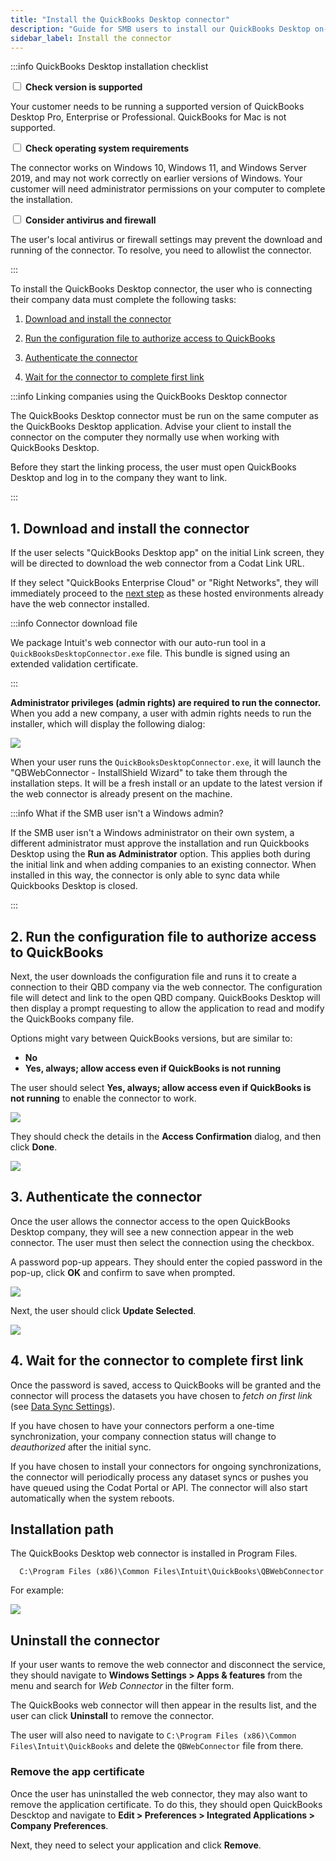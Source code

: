 ```yaml
---
title: "Install the QuickBooks Desktop connector"
description: "Guide for SMB users to install our QuickBooks Desktop on-premise connector."
sidebar_label: Install the connector
---
```


:::info QuickBooks Desktop installation checklist

<input type="checkbox" unchecked/> <b>Check version is supported</b>

Your customer needs to be running a supported version of QuickBooks Desktop Pro, Enterprise or Professional. QuickBooks for Mac is not supported. 

<input type="checkbox" unchecked/> <b>Check operating system requirements</b>

The connector works on Windows 10, Windows 11, and Windows Server 2019, and may not work correctly on earlier versions of Windows. Your customer will need administrator permissions on your computer to complete the installation.

<input type="checkbox" unchecked/> <b>Consider antivirus and firewall</b>

The user's local antivirus or firewall settings may prevent the download and running of the connector. To resolve, you need to allowlist the connector.

:::

To install the QuickBooks Desktop connector, the user who is connecting their company data must complete the following tasks:

1. [Download and install the connector](/integrations/accounting/quickbooksdesktop/installing-the-quickbooks-connector#1-download-and-install-the-connector)

2. [Run the configuration file to authorize access to QuickBooks](/integrations/accounting/quickbooksdesktop/installing-the-quickbooks-connector#2-run-the-configuration-file-to-authorize-access-to-quickbooks)

3. [Authenticate the connector](/integrations/accounting/quickbooksdesktop/installing-the-quickbooks-connector#3-authenticate-the-connector)

4. [Wait for the connector to complete first link](/integrations/accounting/quickbooksdesktop/installing-the-quickbooks-connector#4-wait-for-the-connector-to-complete-first-link)

:::info Linking companies using the QuickBooks Desktop connector

The QuickBooks Desktop connector must be run on the same computer as the QuickBooks Desktop application. Advise your client to install the connector on the computer they normally use when working with QuickBooks Desktop.

Before they start the linking process, the user must open QuickBooks Desktop and log in to the company they want to link. 

:::

## 1. Download and install the connector

If the user selects "QuickBooks Desktop app" on the initial Link screen, they will be directed to download the web connector from a Codat Link URL.

If they select "QuickBooks Enterprise Cloud" or "Right Networks", they will immediately proceed to the [next step](/integrations/accounting/quickbooksdesktop/installing-the-quickbooks-connector#2-run-the-configuration-file-to-authorize-access-to-quickbooks) as these hosted environments already have the web connector installed.

:::info Connector download file

We package Intuit's web connector with our auto-run tool in a `QuickBooksDesktopConnector.exe` file. This bundle is signed using an extended validation certificate.

:::

**Administrator privileges (admin rights) are required to run the connector.** When you add a new company, a user with admin rights needs to run the installer, which will display the following dialog:

<img src="/img/integrations/accounting/quickbooksdesktop/qbd-flow-download-connector.png" />

When your user runs the `QuickBooksDesktopConnector.exe`, it will launch the "QBWebConnector - InstallShield Wizard" to take them through the installation steps. It will be a fresh install or an update to the latest version if the web connector is already present on the machine.

:::info What if the SMB user isn't a Windows admin?

If the SMB user isn't a Windows administrator on their own system, a different administrator must approve the installation and run Quickbooks Desktop using the **Run as Administrator** option. This applies both during the initial link and when adding companies to an existing connector. When installed in this way, the connector is only able to sync data while Quickbooks Desktop is closed.

:::

## 2. Run the configuration file to authorize access to QuickBooks

Next, the user downloads the configuration file and runs it to create a connection to their QBD company via the web connector. The configuration file will detect and link to the open QBD company. QuickBooks Desktop will then display a prompt requesting to allow the application to read and modify the QuickBooks company file.

Options might vary between QuickBooks versions, but are similar to:

- **No**
- **Yes, always; allow access even if QuickBooks is not running**

The user should select **Yes, always; allow access even if QuickBooks is not running** to enable the connector to work.

<img src="/img/integrations/accounting/quickbooksdesktop/qbd-flow-app-certificate.png" />

They should check the details in the **Access Confirmation** dialog, and then click **Done**.

<img src="/img/integrations/accounting/quickbooksdesktop/qbd-flow-access-confirmation.png" />

## 3. Authenticate the connector

Once the user allows the connector access to the open QuickBooks Desktop company, they will see a new connection appear in the web connector. The user must then select the connection using the checkbox. 

A password pop-up appears. They should enter the copied password in the pop-up, click **OK** and confirm to save when prompted. 

<img src="/img/integrations/accounting/quickbooksdesktop/qbd-flow-copy-enter-password.png" />

Next, the user should click **Update Selected**.

<img src="/img/integrations/accounting/quickbooksdesktop/qbd-flow-update-selected.png" />

## 4. Wait for the connector to complete first link

Once the password is saved, access to QuickBooks will be granted and the connector will process the datasets you have chosen to _fetch on first link_ (see [Data Sync Settings](/core-concepts/data-type-settings)).

If you have chosen to have your connectors perform a one-time synchronization, your company connection status will change to _deauthorized_ after the initial sync.

If you have chosen to install your connectors for ongoing synchronizations, the connector will periodically process any dataset syncs or pushes you have queued using the Codat Portal or API. The connector will also start automatically when the system reboots.

## Installation path

The QuickBooks Desktop web connector is installed in Program Files.

```
  C:\Program Files (x86)\Common Files\Intuit\QuickBooks\QBWebConnector
```

For example:

<img src="/img/integrations/accounting/quickbooksdesktop/qbd-flow-file-location.png" />


## Uninstall the connector

If your user wants to remove the web connector and disconnect the service, they should navigate to **Windows Settings > Apps & features** from the menu and search for _Web Connector_ in the filter form. 

The QuickBooks web connector will then appear in the results list, and the user can click **Uninstall** to remove the connector.

The user will also need to navigate to `C:\Program Files (x86)\Common Files\Intuit\QuickBooks` and delete the `QBWebConnector` file from there.

### Remove the app certificate

Once the user has uninstalled the web connector, they may also want to remove the application certificate. To do this, they should open QuickBooks Descktop and navigate to **Edit > Preferences > Integrated Applications > Company Preferences**. 

Next, they need to select your application and click **Remove**.
